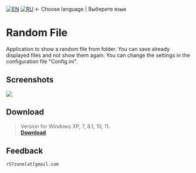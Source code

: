 [![EN](https://user-images.githubusercontent.com/9499881/33184537-7be87e86-d096-11e7-89bb-f3286f752bc6.png)](https://github.com/r57zone/RandomFile/) 
[![RU](https://user-images.githubusercontent.com/9499881/27683795-5b0fbac6-5cd8-11e7-929c-057833e01fb1.png)](https://github.com/r57zone/RandomFile/blob/master/README.RU.md) 
← Choose language | Выберите язык

# Random File
Application to show a random file from folder. You can save already displayed files and not show them again. You can change the settings in the configuration file "Config.ini".

## Screenshots
![](https://user-images.githubusercontent.com/9499881/42882317-d6692a90-8aa9-11e8-83f1-e474a3a884dd.png)

## Download
>Version for Windows XP, 7, 8.1, 10, 11.<br>
**[Download](https://github.com/r57zone/RandomFile/releases)**

## Feedback
`r57zone[at]gmail.com`